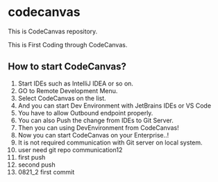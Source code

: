 # codecanvas
This is CodeCanvas repository.

This is First Coding through CodeCanvas.

## How to start CodeCanvas?
1. Start IDEs such as IntelliJ IDEA or so on.
2. GO to Remote Development Menu.
3. Select CodeCanvas on the list.
4. And you can start Dev Environment with JetBrains IDEs or VS Code
5. You have to allow Outbound endpoint properly. 
6. You can also Push the change from IDEs to Git Server.
7. Then you can using DevEnvironment from CodeCanvas!
8. Now you can start CodeCanvas on your Enterprise..!
9. It is not required communication with Git server on local system.
10. user need git repo communication12
11. first push
12. second push
13. 0821_2 first commit